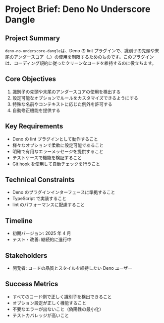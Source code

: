 # Project Brief: Deno No Underscore Dangle

## Project Summary

`deno-no-underscore-dangle`は、Deno の lint
プラグインで、識別子の先頭や末尾のアンダースコア（\_）の使用を制限するためのものです。このプラグインは、コーディング規約に従ったクリーンなコードを維持するのに役立ちます。

## Core Objectives

1. 識別子の先頭や末尾のアンダースコアの使用を検出する
2. 設定可能なオプションでルールをカスタマイズできるようにする
3. 特殊な名前やコンテキストに応じた例外を許可する
4. 自動修正機能を提供する

## Key Requirements

- Deno の lint プラグインとして動作すること
- 様々なオプションで柔軟に設定可能であること
- 明確で有用なエラーメッセージを提供すること
- テストケースで機能を検証すること
- Git hook を使用して自動チェックを行うこと

## Technical Constraints

- Deno のプラグインインターフェースに準拠すること
- TypeScript で実装すること
- lint のパフォーマンスに配慮すること

## Timeline

- 初期バージョン: 2025 年 4 月
- テスト・改善: 継続的に進行中

## Stakeholders

- 開発者: コードの品質とスタイルを維持したい Deno ユーザー

## Success Metrics

- すべてのコード例で正しく識別子を検出できること
- オプション設定が正しく機能すること
- 不要なエラーが出ないこと（偽陽性の最小化）
- テストカバレッジが高いこと
